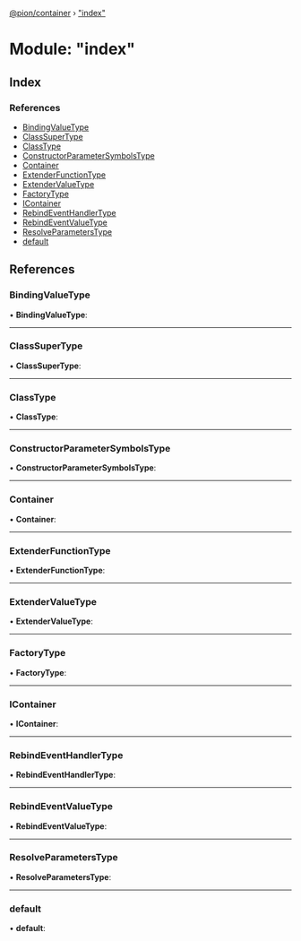 [@pion/container](../README.md) › ["index"](_index_.md)

# Module: "index"

## Index

### References

* [BindingValueType](_index_.md#bindingvaluetype)
* [ClassSuperType](_index_.md#classsupertype)
* [ClassType](_index_.md#classtype)
* [ConstructorParameterSymbolsType](_index_.md#constructorparametersymbolstype)
* [Container](_index_.md#container)
* [ExtenderFunctionType](_index_.md#extenderfunctiontype)
* [ExtenderValueType](_index_.md#extendervaluetype)
* [FactoryType](_index_.md#factorytype)
* [IContainer](_index_.md#icontainer)
* [RebindEventHandlerType](_index_.md#rebindeventhandlertype)
* [RebindEventValueType](_index_.md#rebindeventvaluetype)
* [ResolveParametersType](_index_.md#resolveparameterstype)
* [default](_index_.md#default)

## References

### <a id="bindingvaluetype" name="bindingvaluetype"></a>  BindingValueType

• **BindingValueType**:

___

### <a id="classsupertype" name="classsupertype"></a>  ClassSuperType

• **ClassSuperType**:

___

### <a id="classtype" name="classtype"></a>  ClassType

• **ClassType**:

___

### <a id="constructorparametersymbolstype" name="constructorparametersymbolstype"></a>  ConstructorParameterSymbolsType

• **ConstructorParameterSymbolsType**:

___

### <a id="container" name="container"></a>  Container

• **Container**:

___

### <a id="extenderfunctiontype" name="extenderfunctiontype"></a>  ExtenderFunctionType

• **ExtenderFunctionType**:

___

### <a id="extendervaluetype" name="extendervaluetype"></a>  ExtenderValueType

• **ExtenderValueType**:

___

### <a id="factorytype" name="factorytype"></a>  FactoryType

• **FactoryType**:

___

### <a id="icontainer" name="icontainer"></a>  IContainer

• **IContainer**:

___

### <a id="rebindeventhandlertype" name="rebindeventhandlertype"></a>  RebindEventHandlerType

• **RebindEventHandlerType**:

___

### <a id="rebindeventvaluetype" name="rebindeventvaluetype"></a>  RebindEventValueType

• **RebindEventValueType**:

___

### <a id="resolveparameterstype" name="resolveparameterstype"></a>  ResolveParametersType

• **ResolveParametersType**:

___

### <a id="default" name="default"></a>  default

• **default**:
